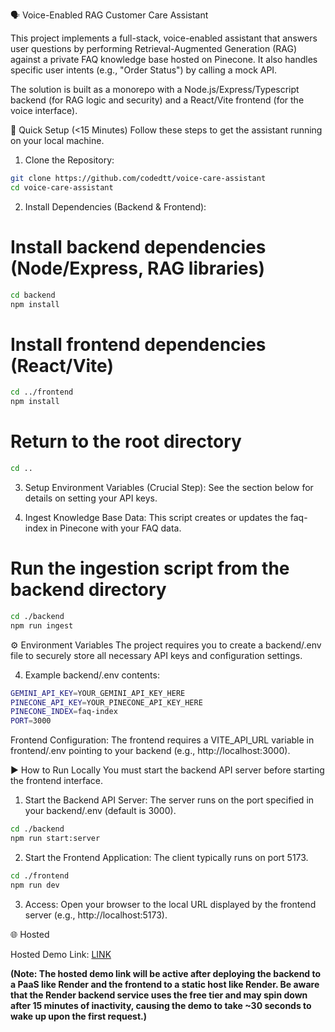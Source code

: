 🗣️ Voice-Enabled RAG Customer Care Assistant

This project implements a full-stack, voice-enabled assistant that answers user questions by performing Retrieval-Augmented Generation (RAG) against a private FAQ knowledge base hosted on Pinecone. It also handles specific user intents (e.g., "Order Status") by calling a mock API.

The solution is built as a monorepo with a Node.js/Express/Typescript backend (for RAG logic and security) and a React/Vite frontend (for the voice interface).

🚀 Quick Setup (<15 Minutes)
Follow these steps to get the assistant running on your local machine.

1. Clone the Repository:
```bash
git clone https://github.com/codedtt/voice-care-assistant
cd voice-care-assistant
```
2. Install Dependencies (Backend & Frontend):
# Install backend dependencies (Node/Express, RAG libraries)
```bash
cd backend
npm install
```
# Install frontend dependencies (React/Vite)
```bash
cd ../frontend
npm install
```

# Return to the root directory
```bash
cd ..
```

3. Setup Environment Variables (Crucial Step):
See the section below for details on setting your API keys.

4. Ingest Knowledge Base Data:
This script creates or updates the faq-index in Pinecone with your FAQ data.
# Run the ingestion script from the backend directory
```bash
cd ./backend
npm run ingest
```
⚙️ Environment Variables
The project requires you to create a backend/.env file to securely store all necessary API keys and configuration settings.

4. Example backend/.env contents:
```bash
GEMINI_API_KEY=YOUR_GEMINI_API_KEY_HERE
PINECONE_API_KEY=YOUR_PINECONE_API_KEY_HERE
PINECONE_INDEX=faq-index
PORT=3000
```
Frontend Configuration: The frontend requires a VITE_API_URL variable in frontend/.env pointing to your backend (e.g., http://localhost:3000).

▶️ How to Run Locally
You must start the backend API server before starting the frontend interface.

1. Start the Backend API Server:
The server runs on the port specified in your backend/.env (default is 3000).
```bash
cd ./backend
npm run start:server
```

2. Start the Frontend Application:
The client typically runs on port 5173.
```bash
cd ./frontend
npm run dev
```

3. Access: Open your browser to the local URL displayed by the frontend server (e.g., http://localhost:5173).

🌐 Hosted

Hosted Demo Link: [LINK](https://voice-care-assistant-wp7l.onrender.com)

**(Note: The hosted demo link will be active after deploying the backend to a PaaS like Render and the frontend to a static host like Render. Be aware that the Render backend service uses the free tier and may **spin down after 15 minutes of inactivity**, causing the demo to take **~30 seconds to wake up** upon the first request.)**
